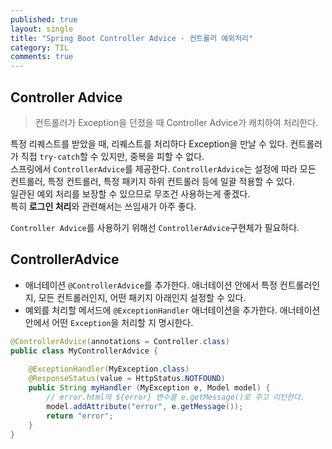 ```yaml
---
published: true
layout: single
title: "Spring Boot Controller Advice - 컨트롤러 예외처리"
category: TIL
comments: true
---
```


## Controller Advice
> 컨트롤러가 Exception을 던졌을 때 Controller Advice가 캐치하여 처리한다.

특정 리퀘스트를 받았을 때, 리퀘스트를 처리하다 Exception을 만날 수 있다. 컨트롤러가 직접 `try-catch`할 수 있지만, 중복을 피할 수 없다.  
스프링에서 `ControllerAdvice`를 제공한다. `ControllerAdvice`는 설정에 따라 모든 컨트롤러, 특정 컨트롤러, 특정 패키지 하위 컨트롤러 등에 일괄 적용할 수 있다.  
일관된 예외 처리를 보장할 수 있으므로 무조건 사용하는게 좋겠다.  
특히 **로그인 처리**와 관련해서는 쓰임새가 아주 좋다.

`Controller Advice`를 사용하기 위해선 `ControllerAdvice`구현체가 필요하다.

## ControllerAdvice
- 애너테이션 `@ControllerAdvice`를 추가한다. 애너테이션 안에서 특정 컨트롤러인지, 모든 컨트롤러인지, 어떤 패키지 아래인지 설정할 수 있다.
- 예외를 처리할 메서드에 `@ExceptionHandler` 애너테이션을 추가한다. 애너테이션 안에서 어떤 `Exception`을 처리할 지 명시한다.

```java
@ControllerAdvice(annotations = Controller.class)
public class MyControllerAdvice {
    
    @ExceptionHandler(MyException.class)
    @ResponseStatus(value = HttpStatus.NOTFOUND)
    public String myHandler (MyException e, Model model) {
        // error.html의 ${error} 변수를 e.getMessage()로 주고 리턴한다.
        model.addAttribute("error", e.getMessage());
        return "error";
    }
}
```
